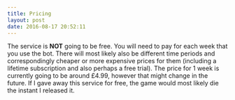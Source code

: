 ```yaml
---
title: Pricing
layout: post
date: 2016-08-17 20:52:11
---
```


The service is **NOT** going to be free. You will need to pay for each week that you use the bot. There will most likely also be different time periods and correspondingly cheaper or more expensive prices for them (including a lifetime subscription and also perhaps a free trial). The price for 1 week is currently going to be around £4.99, however that might change in the future. If I gave away this service for free, the game would most likely die the instant I released it.
